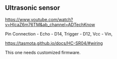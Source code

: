 ## Ultrasonic sensor

https://www.youtube.com/watch?v=HIcaZ6m76TM&ab_channel=ADTechKnow

Pin Connection -
Echo - D14,
Trigger - D12,
Vcc - Vin,

https://tasmota.github.io/docs/HC-SR04/#wiring

This one needs customized firmware. 
